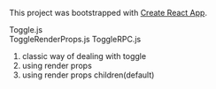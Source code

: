 This project was bootstrapped with [Create React App](https://github.com/facebookincubator/create-react-app).

Toggle.js  
ToggleRenderProps.js
ToggleRPC.js

1.  classic way of dealing with toggle
2.  using render props
3.  using render props children(default)
